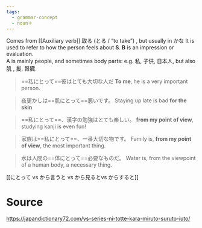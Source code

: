 ```yaml
---
tags:
  - grammar-concept
  - noun＋
---
```

Comes from [[Auxiliary verb]] 取る (とる / “to take”) , but usually in かな
It is used to refer to how the person feels about **S**. **B** is an impression or evaluation.  
A is mainly people, and sometimes body parts: e.g. 私, 子供, 日本人, but also 肌 , 髪, 腎臓.
> ==私にとって==彼はとても大切な人だ
> **To me**, he is a very important person.

> 夜更かしは==肌にとって==悪いです。
>Staying up late is bad **for the skin**

>==私にとって==、漢字の勉強はとても楽しい。
>**from my point of view**, studying kanji is even fun!

>家族は==私にとって==、一番大切な物です。
>Family is, **from my point of view**, the most important thing.

>水は人間の==体にとって==必要なものだ。
>Water is, from the viewpoint of a human body, a necessary thing.

[[にとって vs から言うと vs から見るとvs からすると]]

# Source
https://japandictionary72.com/vs-series-ni-totte-kara-miruto-suruto-iuto/